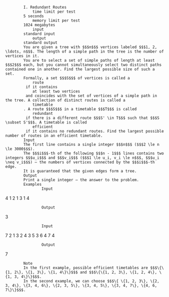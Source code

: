 			I. Redundant Routes
				time limit per test
			5 seconds
				memory limit per test
			1024 megabytes
				input
			standard input
				output
			standard output
			You are given a tree with $$$n$$$ vertices labeled $$$1, 2, \ldots, n$$$. The length of a simple path in the tree is the number of vertices in it.
			You are to select a set of simple paths of length at least $$$2$$$ each, but you cannot simultaneously select two distinct paths contained one in another. Find the largest possible size of such a set.
			Formally, a set $$$S$$$ of vertices is called a 
				route
			 if it contains 
				at least two vertices
			 and coincides with the set of vertices of a simple path in the tree. A collection of distinct routes is called a 
				timetable
			. A route $$$S$$$ in a timetable $$$T$$$ is called 
				redundant
			 if there is a different route $$$S' \in T$$$ such that $$$S \subset S'$$$. A timetable is called 
				efficient
			 if it contains no redundant routes. Find the largest possible number of routes in an efficient timetable.
			Input
			The first line contains a single integer $$$n$$$ ($$$2 \le n \le 3000$$$).
			The $$$i$$$-th of the following $$$n - 1$$$ lines contains two integers $$$u_i$$$ and $$$v_i$$$ ($$$1 \le u_i, v_i \le n$$$, $$$u_i \neq v_i$$$) — the numbers of vertices connected by the $$$i$$$-th edge.
			It is guaranteed that the given edges form a tree.
			Output
			Print a single integer — the answer to the problem.
			Examples
					Input
					
4
1 2
1 3
1 4

					Output
					
3

					Input
					
7
2 1
3 2
4 3
5 3
6 4
7 4

					Output
					
7

			Note
			In the first example, possible efficient timetables are $$$\{\{1, 2\}, \{1, 3\}, \{1, 4\}\}$$$ and $$$\{\{1, 2, 3\}, \{1, 2, 4\}, \{1, 3, 4\}\}$$$.
			In the second example, we can choose $$$\{ \{1, 2, 3\}, \{2, 3, 4\}, \{3, 4, 6\}, \{2, 3, 5\}, \{3, 4, 5\}, \{3, 4, 7\}, \{4, 6, 7\}\}$$$.
